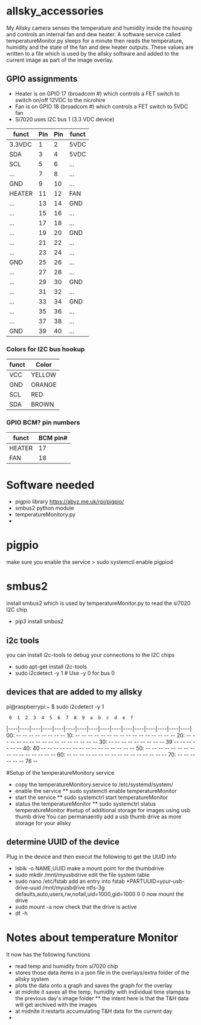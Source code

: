 # allsky_accessories
My Allsky camera senses the temperature and humidity inside the housing and controls an internal fan and dew heater.
A software service called temperatureMonitor.py sleeps for a minute then reads the temperature, humidity and the state of the fan and dew heater outputs. These values are written to a file which is used by the allsky software and added to the current image as part of the image overlay.

## GPIO assignments 
* Heater is on GPIO 17 (broadcom #) which controls a FET switch to switch on/off 12VDC to the nicrohire
* Fan is on GPIO 18 (broadcom #) which controls a FET switch to 5VDC fan 
* Si7020 uses I2C bus 1 (3.3 VDC device)



| funct  | Pin                | Pin    | funct  |                          
|--------|--------------------|--------|--------|              
| 3.3VDC | 1                  | 2      | 5VDC   |              
| SDA    | 3                  | 4      | 5VDC   |             
| SCL   | 5                  | 6      | ...   |
| ...    | 7                | 8    | ...    |
| GND    | 9                | 10    | ...    |
| HEATER    | 11                | 12    | FAN    |
| ...    | 13                | 14    | GND    |
| ...    | 15                | 16    | ...    |
| ...    | 17                | 18    | ...    |
| ...    | 19                | 20    | GND    |
| ...    | 21                | 22    | ...    |
| ...    | 23                | 24    | ...    |
| GND    | 25                | 26    | ...    |
| ...    | 27                | 28    | ...    |
| ...    | 29                | 30    | GND    |
| ...    | 31                | 32    | ...    |
| ...    | 33                | 34    | GND    |
| ...    | 35                | 36    | ...    |
| ...    | 37                | 38    | ...    |
| GND    | 39                | 40    | ...    |


### Colors for I2C bus hookup

| funct | Color |
|-------|-------|
| VCC | YELLOW |
| GND | ORANGE |
| SCL | RED |
| SDA| BROWN |


### GPIO BCM? pin numbers

| funct | BCM pin# |
|-------|-------|
| HEATER | 17 |
| FAN    | 18 |


# Software needed
* pigpio library https://abyz.me.uk/rpi/pigpio/
* smbus2 python module
* temperatureMonitory.py 
* 

# pigpio
make sure you enable the service > sudo systemctl enable pigpiod 

# smbus2 
install smbus2 which is used by temperatureMonitor.py to read the si7020 I2C chip
* pip3 install smbus2
## i2c tools
you can install i2c-tools to debug your connections to the I2C chips
* sudo apt-get install i2c-tools
* sudo i2cdetect -y 1   # Use -y 0 for bus 0

## devices that are added to my allsky
pi@raspberrypi:~ $ sudo i2cdetect -y 1
   
     0  1  2  3  4  5  6  7  8  9  a  b  c  d  e  f
|----|----|----|----|----|----|----|----|----|----|----|----|----|----|----|----|
00:                         -- -- -- -- -- -- -- -- 
10: -- -- -- -- -- -- -- -- -- -- -- -- -- -- -- -- 
20: -- -- -- -- -- -- -- -- -- -- -- -- -- -- -- -- 
30: -- -- -- -- -- -- -- -- -- 39 -- -- -- -- -- -- 
40: 40 -- -- -- -- -- -- -- -- -- -- -- -- -- -- -- 
50: -- -- -- -- -- -- -- -- -- -- -- -- -- -- -- -- 
60: -- -- -- -- -- -- -- -- -- -- -- -- -- -- -- -- 
70: -- -- -- -- -- -- 76 --                         


#Setup of the temperatureMonitory service
* copy the temperatureMonitory.service to /etc/systemd/system/
* enable the service
** sudo systemctl enable temperatureMonitor
* start the service
** sudo systemctrl start temperatureMonitor
* status the temperatureMonitor
** sudo systemctrl status temperatureMonitor
#setup of additional storage for images using usb thumb drive
You can permanaently add a usb thumb drive as more storage for your allsky
## determine UUID of the device
Plug in the device and then execut the following to get the UUID info
* lsblk -o NAME,UUID
make a mount point for the thumbdrive
* sudo mkdir /mnt/myusbdrive
edit the file system table
* sudo nano /etc/fstab
add an entry into fstab
*PARTUUID=your-usb-drive-uuid /mnt/myusbdrive ntfs-3g defaults,auto,users,rw,nofail,uid=1000,gid=1000 0 0
now mount the drive
* sudo mount -a
now check that the drive is active
* df -h

# Notes about temperature Monitor
It now has the following functions
* read temp and humidity from si7020 chip
* stores those data items in a json file in the overlays/extra folder of the allsky system
* plots the data onto a graph and saves the graph for the overlay
* at midnite it saves all the temp, humidity with individual time stamps to the previous day's image folder
  ** the intent here is that the T&H data will get archived with the images
* at midnite it restarts accumulating T&H data for the current day
* 






